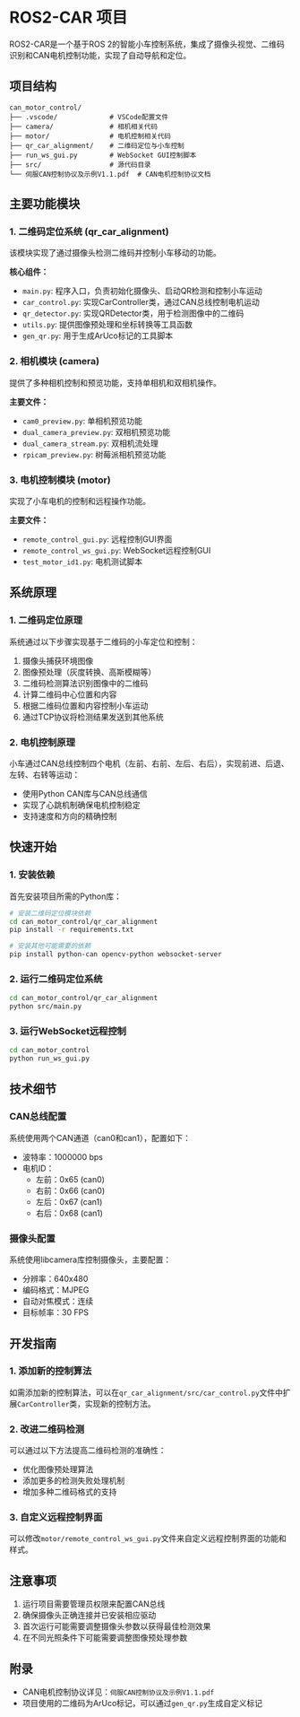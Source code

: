 # ROS2-CAR 项目

ROS2-CAR是一个基于ROS 2的智能小车控制系统，集成了摄像头视觉、二维码识别和CAN电机控制功能，实现了自动导航和定位。

## 项目结构

```
can_motor_control/
├── .vscode/             # VSCode配置文件
├── camera/              # 相机相关代码
├── motor/               # 电机控制相关代码
├── qr_car_alignment/    # 二维码定位与小车控制
├── run_ws_gui.py        # WebSocket GUI控制脚本
├── src/                 # 源代码目录
└── 伺服CAN控制协议及示例V1.1.pdf  # CAN电机控制协议文档
```

## 主要功能模块

### 1. 二维码定位系统 (qr_car_alignment)

该模块实现了通过摄像头检测二维码并控制小车移动的功能。

**核心组件：**
- `main.py`: 程序入口，负责初始化摄像头、启动QR检测和控制小车运动
- `car_control.py`: 实现CarController类，通过CAN总线控制电机运动
- `qr_detector.py`: 实现QRDetector类，用于检测图像中的二维码
- `utils.py`: 提供图像预处理和坐标转换等工具函数
- `gen_qr.py`: 用于生成ArUco标记的工具脚本

### 2. 相机模块 (camera)

提供了多种相机控制和预览功能，支持单相机和双相机操作。

**主要文件：**
- `cam0_preview.py`: 单相机预览功能
- `dual_camera_preview.py`: 双相机预览功能
- `dual_camera_stream.py`: 双相机流处理
- `rpicam_preview.py`: 树莓派相机预览功能

### 3. 电机控制模块 (motor)

实现了小车电机的控制和远程操作功能。

**主要文件：**
- `remote_control_gui.py`: 远程控制GUI界面
- `remote_control_ws_gui.py`: WebSocket远程控制GUI
- `test_motor_id1.py`: 电机测试脚本

## 系统原理

### 1. 二维码定位原理

系统通过以下步骤实现基于二维码的小车定位和控制：
1. 摄像头捕获环境图像
2. 图像预处理（灰度转换、高斯模糊等）
3. 二维码检测算法识别图像中的二维码
4. 计算二维码中心位置和内容
5. 根据二维码位置和内容控制小车运动
6. 通过TCP协议将检测结果发送到其他系统

### 2. 电机控制原理

小车通过CAN总线控制四个电机（左前、右前、左后、右后），实现前进、后退、左转、右转等运动：
- 使用Python CAN库与CAN总线通信
- 实现了心跳机制确保电机控制稳定
- 支持速度和方向的精确控制

## 快速开始

### 1. 安装依赖

首先安装项目所需的Python库：

```bash
# 安装二维码定位模块依赖
cd can_motor_control/qr_car_alignment
pip install -r requirements.txt

# 安装其他可能需要的依赖
pip install python-can opencv-python websocket-server
```

### 2. 运行二维码定位系统

```bash
cd can_motor_control/qr_car_alignment
python src/main.py
```

### 3. 运行WebSocket远程控制

```bash
cd can_motor_control
python run_ws_gui.py
```

## 技术细节

### CAN总线配置

系统使用两个CAN通道（can0和can1），配置如下：
- 波特率：1000000 bps
- 电机ID：
  - 左前：0x65 (can0)
  - 右前：0x66 (can0)
  - 左后：0x67 (can1)
  - 右后：0x68 (can1)

### 摄像头配置

系统使用libcamera库控制摄像头，主要配置：
- 分辨率：640x480
- 编码格式：MJPEG
- 自动对焦模式：连续
- 目标帧率：30 FPS

## 开发指南

### 1. 添加新的控制算法

如需添加新的控制算法，可以在`qr_car_alignment/src/car_control.py`文件中扩展`CarController`类，实现新的控制方法。

### 2. 改进二维码检测

可以通过以下方法提高二维码检测的准确性：
- 优化图像预处理算法
- 添加更多的检测失败处理机制
- 增加多种二维码格式的支持

### 3. 自定义远程控制界面

可以修改`motor/remote_control_ws_gui.py`文件来自定义远程控制界面的功能和样式。

## 注意事项

1. 运行项目需要管理员权限来配置CAN总线
2. 确保摄像头正确连接并已安装相应驱动
3. 首次运行可能需要调整摄像头参数以获得最佳检测效果
4. 在不同光照条件下可能需要调整图像预处理参数

## 附录

- CAN电机控制协议详见：`伺服CAN控制协议及示例V1.1.pdf`
- 项目使用的二维码为ArUco标记，可以通过`gen_qr.py`生成自定义标记
